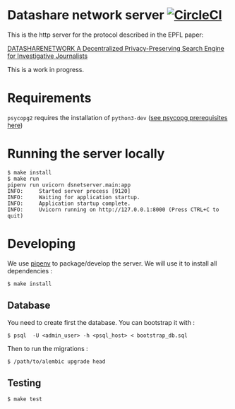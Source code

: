 # Datashare network server [![CircleCI](https://circleci.com/gh/ICIJ/datashare-network-server/tree/main.svg?style=svg&circle-token=0300188508c6ff4f496775b9fb7697f72102c9e6)](https://circleci.com/gh/ICIJ/datashare-network-server/tree/main)

This is the http server for the protocol described in the EPFL paper:

[DATASHARENETWORK A Decentralized Privacy-Preserving Search Engine for Investigative Journalists](https://arxiv.org/pdf/2005.14645.pdf)

This is a work in progress.
# Requirements
`psycopg2` requires the installation of `python3-dev` ([see psycopg prerequisites here](https://www.psycopg.org/docs/install.html#build-prerequisites))

# Running the server locally

```shell
$ make install
$ make run
pipenv run uvicorn dsnetserver.main:app
INFO:     Started server process [9120]
INFO:     Waiting for application startup.
INFO:     Application startup complete.
INFO:     Uvicorn running on http://127.0.0.1:8000 (Press CTRL+C to quit)
```

# Developing

We use [pipenv](https://pipenv.pypa.io) to package/develop the server. We will use it to install all dependencies :

```shell
$ make install
```

## Database 

You need to create first the database. You can bootstrap it with : 

```shell
$ psql  -U <admin_user> -h <psql_host> < bootstrap_db.sql
```

Then to run the migrations :

```shell
$ /path/to/alembic upgrade head 
```

## Testing

```shell
$ make test
```